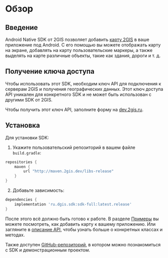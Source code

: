 # Обзор

## Введение

Android Native SDK от 2GIS позволяет добавить [карту 2GIS](https://2gis.ru/) в ваше приложение под Android. С его помощью вы можете отображать карту на экране, добавлять на карту пользовательские маркеры, а также выделять на карте различные объекты, такие как здания, дороги и т. д.

## Получение ключа доступа

Чтобы использовать этот SDK, необходим ключ API для подключения к серверам 2GIS и получения географических данных. Этот ключ доступа API уникален для конкретного SDK и не может быть использован с другими SDK от 2GIS.

Чтобы получить этот ключ API, заполните форму на [dev.2gis.ru](https://dev.2gis.ru/order).

## Установка

Для установки SDK:

1. Укажите пользовательский репозиторий в вашем файле `build.gradle`:

```gradle
repositories {
    maven {
        url "http://maven.2gis.dev/libs-release"
    }
}
```

2. Добавьте зависимость:

```gradle
dependencies {
    implementation 'ru.dgis.sdk:sdk-full:latest.release'
}
```

После этого всё должно быть готово к работе. В разделе [Примеры](/ru/android/native/maps/examples) вы можете посмотреть, как добавить карту к вашему приложению. Или загляните в [описание API](/en/android/native/maps/reference/DGis), чтобы узнать больше о конкретных классах и методах.

Также доступен [GitHub-репозиторий](https://github.com/2gis/native-sdk-android-demo/), в котором можно познакомиться с SDK и демонстрационным проектом.